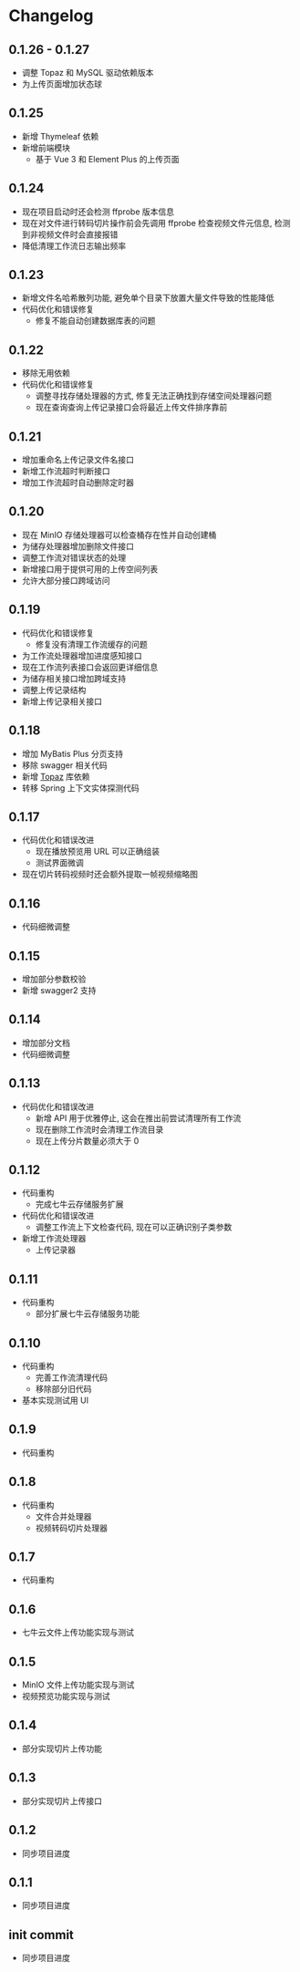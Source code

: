 # Changelog

## 0.1.26 - 0.1.27

* 调整 Topaz 和 MySQL 驱动依赖版本
* 为上传页面增加状态球

## 0.1.25

* 新增 Thymeleaf 依赖
* 新增前端模块
  * 基于 Vue 3 和 Element Plus 的上传页面

## 0.1.24

* 现在项目启动时还会检测 ffprobe 版本信息
* 现在对文件进行转码切片操作前会先调用 ffprobe 检查视频文件元信息, 检测到非视频文件时会直接报错
* 降低清理工作流日志输出频率

## 0.1.23

* 新增文件名哈希散列功能, 避免单个目录下放置大量文件导致的性能降低
* 代码优化和错误修复
  * 修复不能自动创建数据库表的问题

## 0.1.22

* 移除无用依赖
* 代码优化和错误修复
  * 调整寻找存储处理器的方式, 修复无法正确找到存储空间处理器问题
  * 现在查询查询上传记录接口会将最近上传文件排序靠前

## 0.1.21

* 增加重命名上传记录文件名接口
* 新增工作流超时判断接口
* 增加工作流超时自动删除定时器

## 0.1.20

* 现在 MinIO 存储处理器可以检查桶存在性并自动创建桶
* 为储存处理器增加删除文件接口
* 调整工作流对错误状态的处理
* 新增接口用于提供可用的上传空间列表
* 允许大部分接口跨域访问

## 0.1.19

* 代码优化和错误修复
  * 修复没有清理工作流缓存的问题
* 为工作流处理器增加进度感知接口
* 现在工作流列表接口会返回更详细信息
* 为储存相关接口增加跨域支持
* 调整上传记录结构
* 新增上传记录相关接口

## 0.1.18

* 增加 MyBatis Plus 分页支持
* 移除 swagger 相关代码
* 新增 [Topaz](https://github.com/351768593/Topaz) 库依赖
* 转移 Spring 上下文实体探测代码

## 0.1.17

* 代码优化和错误改进
  * 现在播放预览用 URL 可以正确组装
  * 测试界面微调
* 现在切片转码视频时还会额外提取一帧视频缩略图

## 0.1.16

* 代码细微调整

## 0.1.15

* 增加部分参数校验
* 新增 swagger2 支持

## 0.1.14

* 增加部分文档
* 代码细微调整

## 0.1.13

* 代码优化和错误改进
  * 新增 API 用于优雅停止, 这会在推出前尝试清理所有工作流
  * 现在删除工作流时会清理工作流目录
  * 现在上传分片数量必须大于 0

## 0.1.12

* 代码重构
  * 完成七牛云存储服务扩展
* 代码优化和错误改进
  * 调整工作流上下文检查代码, 现在可以正确识别子类参数
* 新增工作流处理器
  * 上传记录器

## 0.1.11

* 代码重构
  * 部分扩展七牛云存储服务功能

## 0.1.10

* 代码重构
  * 完善工作流清理代码
  * 移除部分旧代码
* 基本实现测试用 UI

## 0.1.9

* 代码重构

## 0.1.8

* 代码重构
  * 文件合并处理器
  * 视频转码切片处理器

## 0.1.7

* 代码重构

## 0.1.6

* 七牛云文件上传功能实现与测试

## 0.1.5

* MinIO 文件上传功能实现与测试
* 视频预览功能实现与测试

## 0.1.4

* 部分实现切片上传功能

## 0.1.3

* 部分实现切片上传接口

## 0.1.2

* 同步项目进度

## 0.1.1

* 同步项目进度

## init commit

* 同步项目进度
